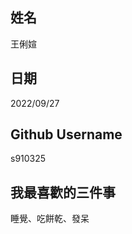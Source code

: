 姓名
----
王俐媗

日期
----
2022/09/27

Github Username
---------------
s910325

我最喜歡的三件事
---------------
睡覺、吃餅乾、發呆